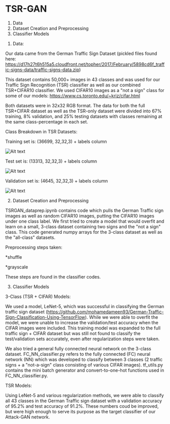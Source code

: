 # TSR-GAN
1) Data
2) Dataset Creation and Preprocessing
3) Classifier Models

1. Data:

Our data came from the German Traffic Sign Dataset (pickled files found here: https://d17h27t6h515a5.cloudfront.net/topher/2017/February/5898cd6f_traffic-signs-data/traffic-signs-data.zip)

This dataset contains 50,000+ images in 43 classes and was used for our Traffic Sign Recognition (TSR) classifier as well as our combined TSR+CIFAR10 classifier. We used CIFAR10 images as a "not a sign" class for some of our models: https://www.cs.toronto.edu/~kriz/cifar.html

Both datasets were in 32x32 RGB format.  The data for both the full TSR+CIFAR dataset as well as the TSR-only dataset were divided into 67% training, 8% validation, and 25% testing datasets with classes remaining at the same class-percentage in each set.

Class Breakdown in TSR Datasets:

Training set is: (36699, 32,32,3) + labels column

![Alt text](images/train.png?raw=true "Training Set Class Breakdown")


Test set is: (13313, 32,32,3) + labels column

![Alt text](images/test.png?raw=true "Test Set Class Breakdown")


Validation set is: (4645, 32,32,3) + labels column

![Alt text](images/valid.png?raw=true "Validation Set Class Breakdown")

2. Dataset Creation and Preprocessing

TSRGAN_dataprep.ipynb contains code which pulls the German Traffic sign images as well as random CIFAR10 images, putting the CIFAR10 images under one class label.  We first tried to create a model that would overfit and learn on a small, 3-class dataset containing two signs and the "not a sign" class.  This code generated numpy arrays for the 3-class dataset as well as the "all-class" datasets.

Preprocessing steps taken:

*shuffle

*grayscale

These steps are found in the classifier codes.

3. Classifier Models

3-Class (TSR + CIFAR) Models:

We used a model, LeNet-5, which was successful in classifying the German traffic sign dataset (https://github.com/mohamedameen93/German-Traffic-Sign-Classification-Using-TensorFlow).  While we were able to overfit the model, we were unable to increase the validation/test accuracy when the CIFAR images were included.  This training model was expanded to the full traffic sign + CIFAR dataset but was still not found to classify the test/validation sets accurately, even after regularization steps were taken.

We also tried a general fully connected neural network on the 3-class dataset. FC_NN_classifier.py refers to the fully connected (FC) neural network (NN) which was developed to classify between 3 classes (2 traffic signs + a "not-a-sign" class consisting of various CIFAR images). tf_utils.py contains the mini batch generator and convert-to-one-hot functions used in FC_NN_classifier.py.

TSR Models:

Using LeNet-5 and various regularization methods, we were able to classify all 43 classes in the German Traffic sign dataset with a validation accuracy of 95.2% and test accuracy of 91.2%.  These numbers coud be improved, but were high enough to serve its purpose as the target classifier of our Attack-GAN network.
